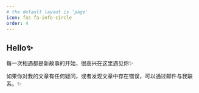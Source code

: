 ```yaml
---
# the default layout is 'page'
icon: fas fa-info-circle
order: 4
---
```


## Hello✨

每一次相遇都是新故事的开始，很高兴在这里遇见你✨

如果你对我的文章有任何疑问，或者发现文章中存在错误，可以通过邮件与我联系。✨
